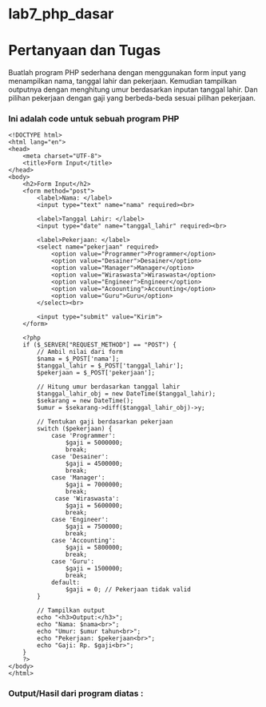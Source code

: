 # lab7_php_dasar
# Pertanyaan dan Tugas
Buatlah program PHP sederhana dengan menggunakan form input yang menampilkan
nama, tanggal lahir dan pekerjaan. Kemudian tampilkan outputnya dengan menghitung
umur berdasarkan inputan tanggal lahir. Dan pilihan pekerjaan dengan gaji yang
berbeda-beda sesuai pilihan pekerjaan.
### Ini adalah code untuk sebuah program PHP
```
<!DOCTYPE html>
<html lang="en">
<head>
    <meta charset="UTF-8">
    <title>Form Input</title>
</head>
<body>
    <h2>Form Input</h2>
    <form method="post">
        <label>Nama: </label>
        <input type="text" name="nama" required><br>

        <label>Tanggal Lahir: </label>
        <input type="date" name="tanggal_lahir" required><br>

        <label>Pekerjaan: </label>
        <select name="pekerjaan" required>
            <option value="Programmer">Programmer</option>
            <option value="Desainer">Desainer</option>
            <option value="Manager">Manager</option>
            <option value="Wiraswasta">Wiraswasta</option>
            <option value="Engineer">Engineer</option>
            <option value="Acoounting">Accounting</option>
            <option value="Guru">Guru</option>
        </select><br>

        <input type="submit" value="Kirim">
    </form>

    <?php
    if ($_SERVER["REQUEST_METHOD"] == "POST") {
        // Ambil nilai dari form
        $nama = $_POST['nama'];
        $tanggal_lahir = $_POST['tanggal_lahir'];
        $pekerjaan = $_POST['pekerjaan'];

        // Hitung umur berdasarkan tanggal lahir
        $tanggal_lahir_obj = new DateTime($tanggal_lahir);
        $sekarang = new DateTime();
        $umur = $sekarang->diff($tanggal_lahir_obj)->y;

        // Tentukan gaji berdasarkan pekerjaan
        switch ($pekerjaan) {
            case 'Programmer':
                $gaji = 5000000;
                break;
            case 'Desainer':
                $gaji = 4500000;
                break;
            case 'Manager':
                $gaji = 7000000;
                break;
             case 'Wiraswasta':
                $gaji = 5600000;
                break;
            case 'Engineer':
                $gaji = 7500000;
                break;
            case 'Accounting':
                $gaji = 5800000;
                break;
            case 'Guru':
                $gaji = 1500000;
                break;
            default:
                $gaji = 0; // Pekerjaan tidak valid
        }

        // Tampilkan output
        echo "<h3>Output:</h3>";
        echo "Nama: $nama<br>";
        echo "Umur: $umur tahun<br>";
        echo "Pekerjaan: $pekerjaan<br>";
        echo "Gaji: Rp. $gaji<br>";
    }
    ?>
</body>
</html>
```
### Output/Hasil dari program diatas :
